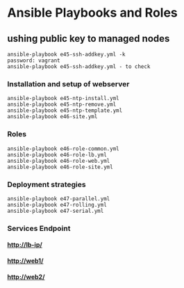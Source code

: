 # Ansible Playbooks and Roles

## ushing public key to managed nodes

    ansible-playbook e45-ssh-addkey.yml -k
    password: vagrant
    ansible-playbook e45-ssh-addkey.yml - to check

### Installation and setup of webserver

    ansible-playbook e45-ntp-install.yml
    ansible-playbook e45-ntp-remove.yml
    ansible-playbook e45-ntp-template.yml
    ansible-playbook e46-site.yml

### Roles

    ansible-playbook e46-role-common.yml
    ansible-playbook e46-role-lb.yml
    ansible-playbook e46-role-web.yml
    ansible-playbook e46-role-site.yml

### Deployment strategies

    ansible-playbook e47-parallel.yml
    ansible-playbook e47-rolling.yml
    ansible-playbook e47-serial.yml

### Services Endpoint

#### <http://lb-ip/>

#### <http://web1/>

#### <http://web2/>
